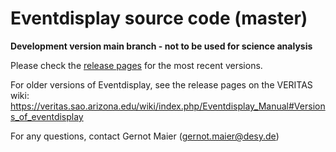 # Eventdisplay source code (master)

**Development version main branch - not to be used for science analysis**

Please check the [release pages](https://github.com/VERITAS-Observatory/EventDisplay_v4/releases) for the most recent versions.

For older versions of Eventdisplay, see the release pages on the VERITAS wiki:
https://veritas.sao.arizona.edu/wiki/index.php/Eventdisplay_Manual#Versions_of_eventdisplay

For any questions, contact Gernot Maier (gernot.maier@desy.de)
